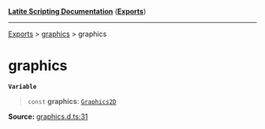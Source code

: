 [**Latite Scripting Documentation**](../../README.md) ([**Exports**](../../exports.md))

---

[Exports](../../exports.md) > [graphics](../index.md) > graphics

# graphics

**`Variable`**

> `const` **graphics**: [`Graphics2D`](../interfaces/interface.Graphics2D.md)

**Source:** [graphics.d.ts:31](https://github.com/LatiteScripting/latitescripting.github.io/blob/ff1a99f/definitions/graphics.d.ts#L31)
